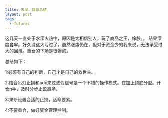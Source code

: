 ```yaml
---
title: 失误，错误总结
layout: post
tags:
  - futures
---
```

这几天一直处于水深火热中，原因是太相信别人，玩了商品之王，橡胶。。
结果深度套牢。好久没这大亏过了，虽然涨势仍在，但对于资金少的我来说，无法承受过大的回撤。重仓的下场是很惨的。

总结如下：

1:必须有自己的判断，自己才是自己的救世主。

2:结合吊灯止损和adx来过滤假信号是一个不错的操作模式。在加上顶底分型。开仓n手，及时分步止盈离场。

3:果断设置合适的止损，活命要紧。

4:不要重仓，做好资金管理控制。